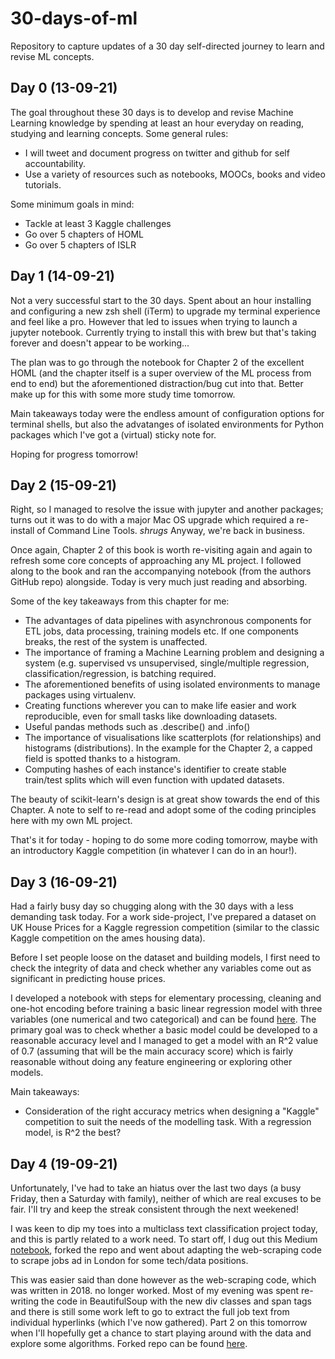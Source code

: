 # 30-days-of-ml
Repository to capture updates of a 30 day self-directed journey to learn and revise ML concepts. 

## Day 0 (13-09-21)
The goal throughout these 30 days is to develop and revise Machine Learning knowledge by spending at least an hour everyday on reading, studying and learning concepts. Some general rules:

- I will tweet and document progress on twitter and github for self accountability.
- Use a variety of resources such as notebooks, MOOCs, books and video tutorials.

Some minimum goals in mind:

- Tackle at least 3 Kaggle challenges
- Go over 5 chapters of HOML
- Go over 5 chapters of ISLR

## Day 1 (14-09-21)

Not a very successful start to the 30 days. Spent about an hour installing and configuring a new zsh shell (iTerm) to upgrade my terminal experience and feel like a pro.
However that led to issues when trying to launch a jupyter notebook. Currently trying to install this with brew but that's taking forever and doesn't appear to be working...

The plan was to go through the notebook for Chapter 2 of the excellent HOML (and the chapter itself is a super overview of the ML process from end to end) but the aforementioned 
distraction/bug cut into that. Better make up for this with some more study time tomorrow. 

Main takeaways today were the endless amount of configuration options for terminal shells, but also the advatanges of isolated environments for Python packages which I've got a (virtual) 
sticky note for. 

Hoping for progress tomorrow!

## Day 2 (15-09-21)

Right, so I managed to resolve the issue with jupyter and another packages; turns out it was to do with a major Mac OS upgrade which required a re-install of Command Line Tools. *shrugs*
Anyway, we're back in business.

Once again, Chapter 2 of this book is worth re-visiting again and again to refresh some core concepts of approaching any ML project. I followed along to the book and ran the accompanying
notebook (from the authors GitHub repo) alongside. Today is very much just reading and absorbing.

Some of the key takeaways from this chapter for me:
* The advantages of data pipelines with asynchronous components for ETL jobs, data processing, training models etc. If one components breaks, the rest of the system is unaffected.
* The importance of framing a Machine Learning problem and designing a system (e.g. supervised vs unsupervised, single/multiple regression, classification/regression, is batching required.
* The aforementioned benefits of using isolated environments to manage packages using virtualenv.
* Creating functions wherever you can to make life easier and work reproducible, even for small tasks like downloading datasets.
* Useful pandas methods such as .describe() and .info()
* The importance of visualisations like scatterplots (for relationships) and histograms (distributions). In the example for the Chapter 2, a capped field is spotted thanks to a histogram.
* Computing hashes of each instance's identifier to create stable train/test splits which will even function with updated datasets.

The beauty of scikit-learn's design is at great show towards the end of this Chapter. A note to self to re-read and adopt some of the coding principles here with my own ML project.

That's it for today - hoping to do some more coding tomorrow, maybe with an introductory Kaggle competition (in whatever I can do in an hour!). 

## Day 3 (16-09-21)

Had a fairly busy day so chugging along with the 30 days with a less demanding task today. For a work side-project, I've prepared a dataset on UK House Prices
for a Kaggle regression competition (similar to the classic Kaggle competition on the ames housing data). 

Before I set people loose on the dataset and building models, I first need to check the integrity of data and check whether any variables come out as significant
in predicting house prices.

I developed a notebook with steps for  elementary processing, cleaning and one-hot encoding before training a basic linear regression model with three variables (one
numerical and two categorical) and can be found [here](https://github.com/faisal-samin/uk-house-prices/blob/main/notebook_linreg_model.ipynb). The primary
goal was to check whether a basic model could be developed to a reasonable accuracy level and I managed to get a model with an R^2 value of 0.7 (assuming
that will be the main accuracy score) which is fairly reasonable without doing any feature engineering or exploring other models. 

Main takeaways:
* Consideration of the right accuracy metrics when designing a "Kaggle" competition to suit the needs of the modelling task. With a regression model, is R^2 
the best? 

## Day 4 (19-09-21)

Unfortunately, I've had to take an hiatus over the last two days (a busy Friday, then a Saturday with family), neither of which are real excuses to be fair. 
I'll try and keep the streak consistent through the next weekened! 

I was keen to dip my toes into a multiclass text classification project today, and this is partly related to a work need. To start off, I dug out this 
Medium [notebook](https://medium.com/analytics-vidhya/classifying-tech-data-job-postings-on-indeed-com-1fd8ca6e7cdd), forked the repo and went about
adapting the web-scraping code to scrape jobs ad in London for some tech/data positions. 

This was easier said than done however as the web-scraping code, which was written in 2018. no longer worked. Most of my evening was spent
re-writing the code in BeautifulSoup with the new div classes and span tags and there is still some work left to go to extract the full job text from
individual hyperlinks (which I've now gathered). Part 2 on this tomorrow when I'll hopefully get a chance to start playing around with the data and 
explore some algorithms. Forked repo can be found [here](https://github.com/faisal-samin/Data_Job_Analysis).

